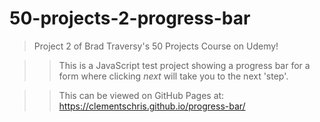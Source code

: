 # 50-projects-2-progress-bar

> Project 2 of Brad Traversy's 50 Projects Course on Udemy!

>> This is a JavaScript test project showing a progress bar for a form where clicking *next* will take you to the next 'step'. 

>> This can be viewed on GitHub Pages at: https://clementschris.github.io/progress-bar/
